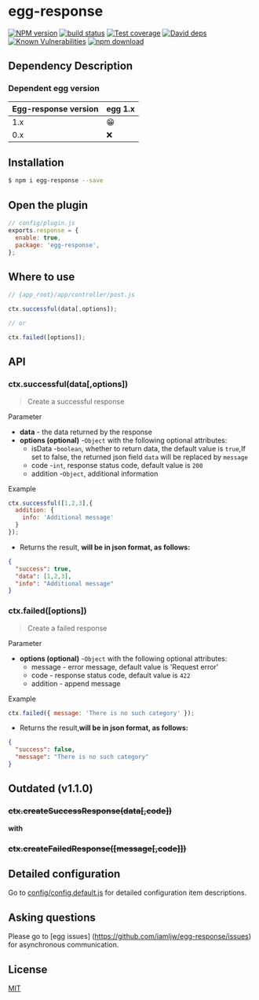 # egg-response

[![NPM version][npm-image]][npm-url]
[![build status][travis-image]][travis-url]
[![Test coverage][codecov-image]][codecov-url]
[![David deps][david-image]][david-url]
[![Known Vulnerabilities][snyk-image]][snyk-url]
[![npm download][download-image]][download-url]

[npm-image]: https://img.shields.io/npm/v/egg-response.svg?style=flat-square
[npm-url]: https://npmjs.org/package/egg-response
[travis-image]: https://img.shields.io/travis/eggjs/egg-response.svg?style=flat-square
[travis-url]: https://travis-ci.org/eggjs/egg-response
[codecov-image]: https://img.shields.io/codecov/c/github/eggjs/egg-response.svg?style=flat-square
[codecov-url]: https://codecov.io/github/eggjs/egg-response?branch=master
[david-image]: https://img.shields.io/david/eggjs/egg-response.svg?style=flat-square
[david-url]: https://david-dm.org/eggjs/egg-response
[snyk-image]: https://snyk.io/test/npm/egg-response/badge.svg?style=flat-square
[snyk-url]: https://snyk.io/test/npm/egg-response
[download-image]: https://img.shields.io/npm/dm/egg-response.svg?style=flat-square
[download-url]: https://npmjs.org/package/egg-response

<!--
Description here.
-->

## Dependency Description

### Dependent egg version

Egg-response version | egg 1.x
--- | ---
1.x | 😁
0.x | ❌

## Installation

```bash
$ npm i egg-response --save
```

## Open the plugin

```js
// config/plugin.js
exports.response = {
  enable: true,
  package: 'egg-response',
};
```
## Where to use
```js
// {app_root}/app/controller/post.js

ctx.successful(data[,options]);

// or

ctx.failed([options]);
```
## API
### ctx.successful(data[,options])
>Create a successful response

Parameter  
  - **data** - the data returned by the response
  - **options (optional)** -`Object` with the following optional attributes:  
    - isData -`boolean`, whether to return data, the default value is `true`,If set to false, the returned json field `data` will be replaced by `message`
    - code -`int`, response status code, default value is `200`
    - addition -`Object`, additional information

Example  
``` js
ctx.successful([1,2,3],{
  addition: {
    info: 'Additional message'
  }
});
```  
  - Returns the result, **will be in json format, as follows:**  
```json
{
  "success": true,
  "data": [1,2,3],
  "info": "Additional message"
}
```

### ctx.failed([options])
>Create a failed response

Parameter  
  - **options (optional)** -`Object` with the following optional attributes:
    - message - error message, default value is 'Request error'
    - code - response status code, default value is `422`
    - addition - append message

Example  
```js
ctx.failed({ message: 'There is no such category' });
```
  - Returns the result,**will be in json format, as follows:**  
```json
{
  "success": false,
  "message": "There is no such category"
}
```

## Outdated (v1.1.0)

### ~~ctx.createSuccessResponse(data[,code])~~

**with**

### ~~ctx.createFailedResponse([message[,code]])~~

## Detailed configuration

Go to [config/config.default.js](config/config.default.js) for detailed configuration item descriptions.


## Asking questions

Please go to [egg issues] (https://github.com/iamljw/egg-response/issues) for asynchronous communication.

## License

[MIT](LICENSE)
